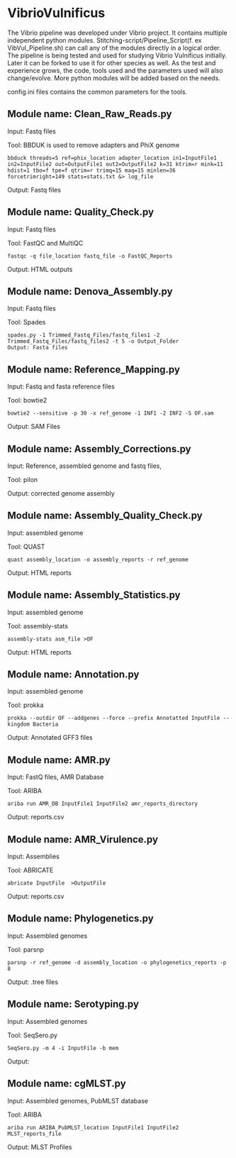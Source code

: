 # VibrioVulnificus
The Vibrio pipeline was developed under Vibrio project. It contains multiple independent python modules. Stitching-script/Pipeline_Script(f. ex VibVul_Pipeline.sh) can call any of the modules directly in a logical order. The pipeline is being tested and used for studying Vibrio Vulnificus initially. Later it can be forked to use it for other species as well. As the test and experience grows, the code, tools used and the parameters used will also change/evolve. More python modules will be added based on the needs.

config.ini files contains the common parameters for the tools.

## Module name: Clean_Raw_Reads.py
Input: Fastq files

Tool: BBDUK is used to remove adapters and PhiX genome
```
bbduck threads=5 ref=phix_location adapter_location in1=InputFile1 in2=InputFile2 out=OutputFile1 out2=OutputFile2 k=31 ktrim=r mink=11 hdist=1 tbo=f tpe=f qtrim=r trimq=15 maq=15 minlen=36 forcetrimright=149 stats=stats.txt &> log_file
```

Output: Fastq files

## Module name: Quality_Check.py
Input: Fastq files

Tool: FastQC and MultiQC
```
fastqc -q file_location fastq_file -o FastQC_Reports
```
Output: HTML outputs

## Module name: Denova_Assembly.py
Input: Fastq files

Tool: Spades
```
spades.py -1 Trimmed_Fastq_Files/fastq_files1 -2 Trimmed_Fastq_Files/fastq_files2 -t 5 -o Output_Folder
Output: Fasta files
```
## Module name: Reference_Mapping.py
Input: Fastq and fasta reference files

Tool: bowtie2
```
bowtie2 --sensitive -p 30 -x ref_genome -1 INF1 -2 INF2 -S OF.sam
```
Output: SAM Files

## Module name: Assembly_Corrections.py
Input: Reference, assembled genome and fastq files,

Tool: pilon

Output: corrected genome assembly

## Module name: Assembly_Quality_Check.py
Input: assembled genome

Tool: QUAST

```
quast assembly_location -o assembly_reports -r ref_genome
```
Output: HTML reports

## Module name: Assembly_Statistics.py
Input: assembled genome

Tool: assembly-stats
```
assembly-stats asm_file >OF
```
Output: HTML reports

## Module name: Annotation.py
Input: assembled genome

Tool: prokka
```
prokka --outdir OF --addgenes --force --prefix Annotatted InputFile --kingdom Bacteria
```
Output: Annotated GFF3 files

## Module name: AMR.py
Input: FastQ files, AMR Database

Tool: ARIBA
```
ariba run AMR_DB InputFile1 InputFile2 amr_reports_directory
```
Output: reports.csv

## Module name: AMR_Virulence.py
Input: Assemblies

Tool: ABRICATE
```
abricate InputFile  >OutputFile
```
Output: reports.csv

## Module name: Phylogenetics.py
Input: Assembled genomes

Tool: parsnp
```
parsnp -r ref_genome -d assembly_location -o phylogenetics_reports -p 8
```
Output: .tree files

## Module name: Serotyping.py
Input: Assembled genomes

Tool: SeqSero.py
```
SeqSero.py -m 4 -i InputFile -b mem
```
Output:

## Module name: cgMLST.py
Input: Assembled genomes, PubMLST database

Tool: ARIBA

```
ariba run ARIBA_PubMLST_location InputFile1 InputFile2 MLST_reports_file
````
Output: MLST Profiles

